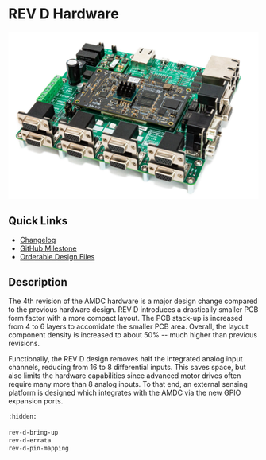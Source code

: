 # REV D Hardware

![](images/amdc-rev-d-cover.jpg)

## Quick Links

- [Changelog](https://github.com/Severson-Group/AMDC-Hardware/blob/develop/CHANGELOG.md#rev20200129d)
- [GitHub Milestone](https://github.com/Severson-Group/AMDC-Hardware/milestone/4)
- [Orderable Design Files](https://github.com/Severson-Group/AMDC-Hardware/tree/develop/REV20200129D)

## Description

The 4th revision of the AMDC hardware is a major design change compared to the previous hardware design.
REV D introduces a drastically smaller PCB form factor with a more compact layout.
The PCB stack-up is increased from 4 to 6 layers to accomidate the smaller PCB area.
Overall, the layout component density is increased to about 50% -- much higher than previous revisions.

Functionally, the REV D design removes half the integrated analog input channels, reducing from 16 to 8 differential inputs.
This saves space, but also limits the hardware capabilities since advanced motor drives often require many more than 8 analog inputs.
To that end, an external sensing platform is designed which integrates with the AMDC via the new GPIO expansion ports.

```{toctree}
:hidden:

rev-d-bring-up
rev-d-errata
rev-d-pin-mapping
```